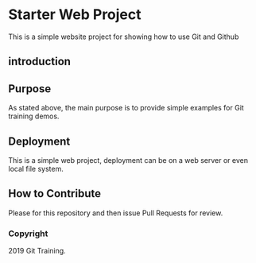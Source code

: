 # Starter Web Project
This is a simple website project for showing how to use Git and Github
## introduction

## Purpose
As stated above, the main purpose is to provide simple examples for Git training demos.
## Deployment
This is a simple web project, deployment can be on a web server or even local file system.
## How to Contribute
Please for this repository and then issue Pull Requests for review.
### Copyright
2019 Git Training. 